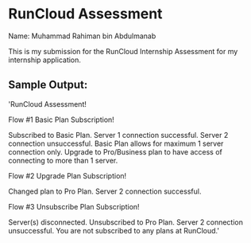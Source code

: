 # RunCloud Assessment

Name: Muhammad Rahiman bin Abdulmanab

This is my submission for the RunCloud Internship Assessment for my internship application.

## Sample Output:

'RunCloud Assessment!


Flow #1 Basic Plan Subscription!

Subscribed to Basic Plan.
Server 1 connection successful.
Server 2 connection unsuccessful. Basic Plan allows for maximum 1 server connection only.
Upgrade to Pro/Business plan to have access of connecting to more than 1 server.

Flow #2 Upgrade Plan Subscription!

Changed plan to Pro Plan.
Server 2 connection successful.

Flow #3 Unsubscribe Plan Subscription!

Server(s) disconnected. Unsubscribed to Pro Plan.
Server 2 connection unsuccessful. You are not subscribed to any plans at RunCloud.'

